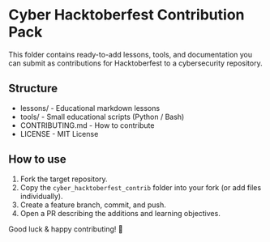 # Cyber Hacktoberfest Contribution Pack

This folder contains ready-to-add lessons, tools, and documentation you can submit as contributions
for Hacktoberfest to a cybersecurity repository.

## Structure
- lessons/                     - Educational markdown lessons
- tools/                       - Small educational scripts (Python / Bash)
- CONTRIBUTING.md              - How to contribute
- LICENSE                      - MIT License

## How to use
1. Fork the target repository.
2. Copy the `cyber_hacktoberfest_contrib` folder into your fork (or add files individually).
3. Create a feature branch, commit, and push.
4. Open a PR describing the additions and learning objectives.

Good luck & happy contributing! 🚀
